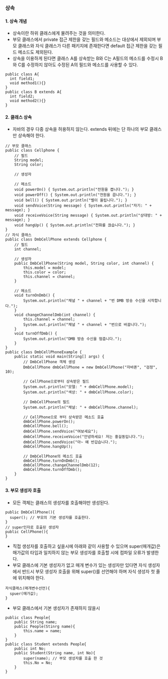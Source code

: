 ### 상속
#### 1. 상속 개념
- 상속이란 하위 클래스에게 물려주는 것을 의미한다.
- 부모 클래스에서 private 접근 제한을 갖는 필드와 메소드는 대상에서 제외되며 부모 클래스와 자식 클래스가 다른 패키지에 존재한다면 default 접근 제한을 갖는 필드 메소드도 제외된다.
- 상속을 이용하게 된다면 클래스 A를 상속받는 B와 C는 A필드의 메소드를 수정시 B와 C를 수정하지 않아도 수정된 A의 필드와 메소드를 사용할 수 있다.
```
public class A{
  int field1;
  void method1(){}
}
public class B extends A{
  int field2;
  void method2(){}
}
```
#### 2. 클래스 상속
- 자바의 경우 다중 상속을 허용하지 않는다. extends 뒤에는 단 하나의 부모 클래스만 상속해야 한다.
```
// 부모 클래스
public class Cellphone {
	// 필드
	String model;
	String color;
	
	// 생성자
	
	// 메소드
	void powerOn() { System.out.println("전원을 켭니다."); }
	void powerOff() { System.out.println("전원을 끕니다."); }
	void bell() { System.out.println("벨이 울립니다."); }
	void sendVoice(String message) { System.out.println("자기: " + message); }
	void receiveVoice(String message) { System.out.println("상대방: " + message); }
	void hangUp() { System.out.println("전화를 끊습니다."); }
}
// 자식 클래스
public class DmbCellPhone extends Cellphone {
	// 필드
	int channel;
	
	// 생성자
	public DmbCellPhone(String model, String color, int channel) {
		this.model = model;
		this.color = color;
		this.channel = channel;
	}
	
	// 메소드
	void turnOnDmb() {
		System.out.println("채널 " + channel + "번 DMB 방송 수신을 시작합니다.");
	}
	void changeChannelDmb(int channel) {
		this.channel = channel;
		System.out.println("채널 " + channel + "번으로 바꿉니다.");
	}
	void turnOffDmb() {
		System.out.println("DMB 방송 수신을 멈춥니다.");
	}
}
public class DmbCellPhoneExample {
	public static void main(String[] args) {
		// DmbCellPhone 객체 생성
		DmbCellPhone dmbCellPhone = new DmbCellPhone("자바폰", "검정", 10);
		
		// CellPhone으로부터 상속받은 필드
		System.out.println("모델: " + dmbCellPhone.model);
		System.out.println("색상: " + dmbCellPhone.color);
		
		// DmbCellPhone의 필드
		System.out.println("채널: " + dmbCellPhone.channel);
		
		// CellPhone으로 부터 상속받은 메소드 호출
		dmbCellPhone.powerOn();
		dmbCellPhone.bell();
		dmbCellPhone.sendVoice("여보세요");
		dmbCellPhone.receiveVoice("안녕하세요! 저는 홍길동입니다.");
		dmbCellPhone.sendVoice("아~ 예 반갑습니다.");
		dmbCellPhone.hangUp();
		
		// DmbCellPhone의 메소드 호출
		dmbCellPhone.turnOnDmb();
		dmbCellPhone.changeChannelDmb(12);
		dmbCellPhone.turnOffDmb();
	}
}
```

#### 3. 부모 생성자 호출
- 모든 객체는 클래스의 생성자를 호출해야만 생성된다.
```
public DmbCellPhone(){
  super(); // 부모의 기본 생성자를 호출한다.
}
// super인자로 호출된 생성자
public CellPhone(){
}
```
- 직접 생성자를 호출하고 싶을시에 아래와 같이 사용할 수 있으며 super(매개값)은 매가값의 타입과 일치하지 않는 부모 생성자를 호출할 시에 컴파일 오류가 발생한다.
- 부모 클래스에 기본 생성자가 없고 매개 변수가 있는 생성자만 있다면 자식 생성자에서 반드시 부모 생성자 호출을 위해 super()를 선언해야 하며 자식 생성자 첫 줄에 위치해야 한다.
```
자식클래스(매개변수선언){
  spuer(매가값);
}
```
- 부모 클래스에서 기본 생성자가 존재하지 않을시
```
public class People{
	public String name;
	public People(Stinrg name){
		this.name = name;
	}
}
public class Student extends People{
	public int No;
	public Student(String name, int No){
		super(name); // 부모 생성자를 호출 한 것
		this.No = No;
	}
}
```
